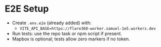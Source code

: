 # E2E Setup

- Create `.env.e2e` (already added) with:
  - `VITE_API_BASE=https://flare360-worker.samuel-1e5.workers.dev`
- Run tests: use the repo task or npm script if present.
- Mapbox is optional; tests allow zero markers if no token.
